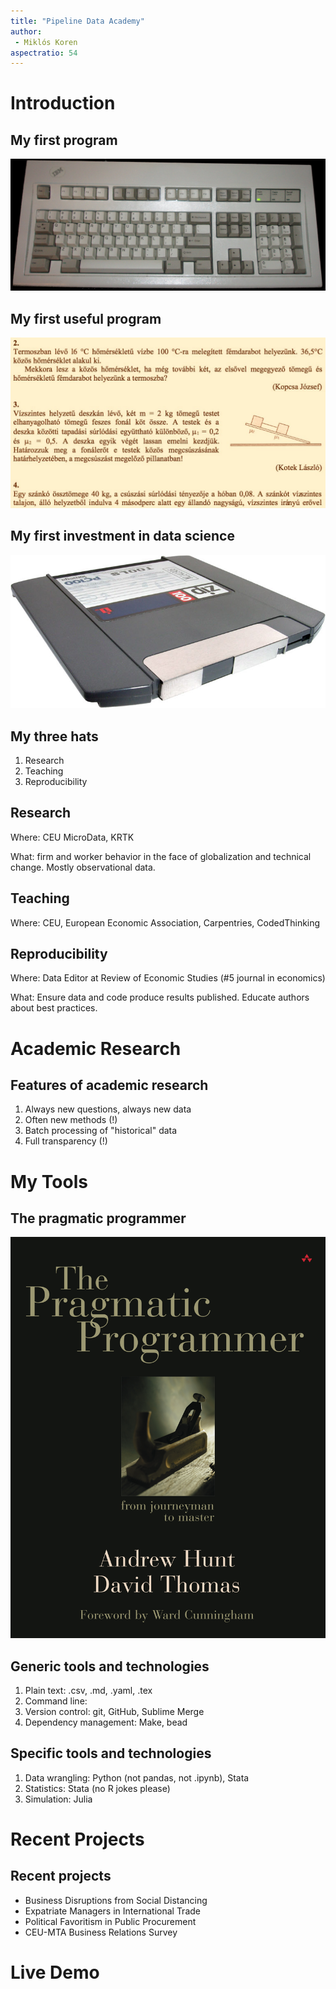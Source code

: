 ```yaml
---
title: "Pipeline Data Academy"
author: 
 - Miklós Koren
aspectratio: 54
---
```


# Introduction
## My first program
![](assets/img/keyboard.jpg)

## My first useful program
![](assets/img/stencil.png)

## My first investment in data science
![](assets/img/zipdrive.jpg)

## My three hats
1. Research
2. Teaching
3. Reproducibility

## Research
Where: CEU MicroData, KRTK

What: firm and worker behavior in the face of globalization and technical change. Mostly observational data.

## Teaching
Where: CEU, European Economic Association, Carpentries, CodedThinking

## Reproducibility
Where: Data Editor at Review of Economic Studies (#5 journal in economics)

What: Ensure data and code produce results published. Educate authors about best practices.

# Academic Research
## Features of academic research
1. Always new questions, always new data
2. Often new methods (!)
2. Batch processing of "historical" data
3. Full transparency (!)

# My Tools
## The pragmatic programmer
![Hunt and Thomas 1999](assets/img/pragmatic.jpg)

## Generic tools and technologies
1. Plain text: .csv, .md, .yaml, .tex
2. Command line: 
3. Version control: git, GitHub, Sublime Merge
4. Dependency management: Make, bead

## Specific tools and technologies
1. Data wrangling: Python (not pandas, not .ipynb), Stata
2. Statistics: Stata (no R jokes please) 
3. Simulation: Julia


# Recent Projects
## Recent projects
* Business Disruptions from Social Distancing
* Expatriate Managers in International Trade
* Political Favoritism in Public Procurement
* CEU-MTA Business Relations Survey

# Live Demo